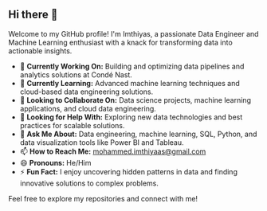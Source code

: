 ## Hi there 👋

Welcome to my GitHub profile! I'm Imthiyas, a passionate Data Engineer and Machine Learning enthusiast with a knack for transforming data into actionable insights.

- 🔭 **Currently Working On:** Building and optimizing data pipelines and analytics solutions at Condé Nast.  
- 🌱 **Currently Learning:** Advanced machine learning techniques and cloud-based data engineering solutions.  
- 👯 **Looking to Collaborate On:** Data science projects, machine learning applications, and cloud data engineering.  
- 🤔 **Looking for Help With:** Exploring new data technologies and best practices for scalable solutions.  
- 💬 **Ask Me About:** Data engineering, machine learning, SQL, Python, and data visualization tools like Power BI and Tableau.  
- 📫 **How to Reach Me:** [mohammed.imthiyaas@gmail.com](mailto:mohammed.imthiyaas@gmail.com)  
- 😄 **Pronouns:** He/Him  
- ⚡ **Fun Fact:** I enjoy uncovering hidden patterns in data and finding innovative solutions to complex problems.

Feel free to explore my repositories and connect with me!
